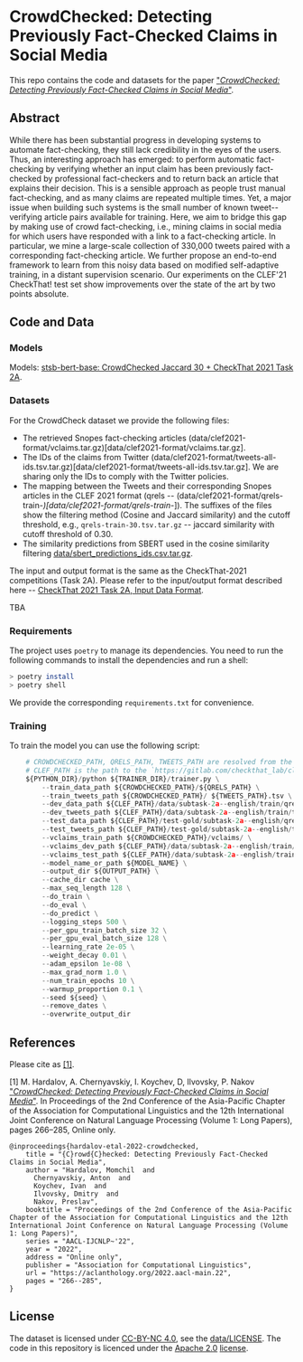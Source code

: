 # CrowdChecked: Detecting Previously Fact-Checked Claims in Social Media

This repo contains the code and datasets for the paper ["*CrowdChecked: Detecting Previously Fact-Checked Claims in Social Media*"](https://aclanthology.org/2022.aacl-main.22/).

## Abstract

While there has been substantial progress in developing systems to automate fact-checking, they still lack credibility in the eyes of the users. 
Thus, an interesting approach has emerged: to perform automatic fact-checking by verifying whether an input claim has been previously fact-checked by professional fact-checkers and 
to return back an article that explains their decision. This is a sensible approach as people trust manual fact-checking, 
and as many claims are repeated multiple times. Yet, a major issue when building such systems is the small number of 
known tweet--verifying article pairs available for training. Here, we aim to bridge this gap by making use of crowd fact-checking, 
i.e., mining claims in social media for which users have responded with a link to a fact-checking article. 
In particular, we mine a large-scale collection of 330,000 tweets paired with a corresponding fact-checking article. We further 
propose an end-to-end framework to learn from this noisy data based on modified self-adaptive training, in a distant supervision scenario. 
Our experiments on the CLEF'21 CheckThat! test set show improvements over the state of the art by two points absolute. 

## Code and Data

### Models

Models: [stsb-bert-base: CrowdChecked Jaccard 30 + CheckThat 2021 Task 2A](https://huggingface.co/mhardalov/crowdchecked-claim-detect-jac30-stsb).

### Datasets

For the CrowdCheck dataset we provide the following files:

* The retrieved Snopes fact-checking articles (data/clef2021-format/vclaims.tar.gz)[data/clef2021-format/vclaims.tar.gz]. 
* The IDs of the claims from Twitter (data/clef2021-format/tweets-all-ids.tsv.tar.gz)[data/clef2021-format/tweets-all-ids.tsv.tar.gz]. We are sharing only the IDs to comply with the Twitter policies.
* The mapping between the Tweets and their corresponding Snopes articles in the CLEF 2021 format (qrels -- (data/clef2021-format/qrels-train-*)[data/clef2021-format/qrels-train-*]). The suffixes of the files show the filtering method (Cosine and Jaccard similarity) and the cutoff threshold, e.g., `qrels-train-30.tsv.tar.gz` -- jaccard similarity with cutoff threshold of 0.30.
* The similarity predictions from SBERT used in the cosine similarity filtering [data/sbert_predictions_ids.csv.tar.gz](data/sbert_predictions_ids.csv.tar.gz). 

The input and output format is the same as the CheckThat-2021 competitions (Task 2A). Please refer to the input/output format described here -- [CheckThat 2021 Task 2A, 
Input Data Format](https://gitlab.com/checkthat_lab/clef2021-checkthat-lab/-/tree/master/task2#input-data-format).

TBA

### Requirements

The project uses `poetry` to manage its dependencies. 
You need to run the following commands to install the dependencies and run a shell:

```bash
> poetry install
> poetry shell
```

We provide the corresponding `requirements.txt` for convenience.

### Training
To train the model you can use the following script:

```python
    # CROWDCHECKED_PATH, QRELS_PATH, TWEETS_PATH are resolved from the ids shared in the `data` folder.
    # CLEF_PATH is the path to the `https://gitlab.com/checkthat_lab/clef2021-checkthat-lab` repo
    ${PYTHON_DIR}/python ${TRAINER_DIR}/trainer.py \
        --train_data_path ${CROWDCHECKED_PATH}/${QRELS_PATH} \
        --train_tweets_path ${CROWDCHECKED_PATH}/ ${TWEETS_PATH}.tsv \
        --dev_data_path ${CLEF_PATH}/data/subtask-2a--english/train/qrels-dev.tsv \
        --dev_tweets_path ${CLEF_PATH}/data/subtask-2a--english/train/tweets-train-dev.tsv \
        --test_data_path ${CLEF_PATH}/test-gold/subtask-2a--english/qrels-test.tsv \
        --test_tweets_path ${CLEF_PATH}/test-gold/subtask-2a--english/tweets-test.tsv \
        --vclaims_train_path ${CROWDCHECKED_PATH}/vclaims/ \
        --vclaims_dev_path ${CLEF_PATH}/data/subtask-2a--english/train/vclaims/ \
        --vclaims_test_path ${CLEF_PATH}/data/subtask-2a--english/train/vclaims/ \
        --model_name_or_path ${MODEL_NAME} \
        --output_dir ${OUTPUT_PATH} \
        --cache_dir cache \
        --max_seq_length 128 \
        --do_train \
        --do_eval \
        --do_predict \
        --logging_steps 500 \
        --per_gpu_train_batch_size 32 \
        --per_gpu_eval_batch_size 128 \
        --learning_rate 2e-05 \
        --weight_decay 0.01 \
        --adam_epsilon 1e-08 \
        --max_grad_norm 1.0 \
        --num_train_epochs 10 \
        --warmup_proportion 0.1 \
        --seed ${seed} \
        --remove_dates \
        --overwrite_output_dir
```

## References

Please cite as [[1]](https://aclanthology.org/2022.aacl-main.22/).

[1] M. Hardalov, A. Chernyavskiy, I. Koychev, D, Ilvovsky, P. Nakov ["*CrowdChecked: Detecting Previously Fact-Checked Claims in Social Media*"](https://aclanthology.org/2022.aacl-main.22/). In Proceedings of the 2nd Conference of the Asia-Pacific Chapter of the Association for Computational Linguistics and the 12th International Joint Conference on Natural Language Processing (Volume 1: Long Papers), pages 266–285, Online only.

```
@inproceedings{hardalov-etal-2022-crowdchecked,
    title = "{C}rowd{C}hecked: Detecting Previously Fact-Checked Claims in Social Media",
    author = "Hardalov, Momchil  and
      Chernyavskiy, Anton  and
      Koychev, Ivan  and
      Ilvovsky, Dmitry  and
      Nakov, Preslav",
    booktitle = "Proceedings of the 2nd Conference of the Asia-Pacific Chapter of the Association for Computational Linguistics and the 12th International Joint Conference on Natural Language Processing (Volume 1: Long Papers)",
    series = "AACL-IJCNLP~'22",
    year = "2022",
    address = "Online only",
    publisher = "Association for Computational Linguistics",
    url = "https://aclanthology.org/2022.aacl-main.22",
    pages = "266--285",
}
```

## License
The dataset is licensed under [CC-BY-NC 4.0](https://creativecommons.org/licenses/by-nc/4.0/legalcode), see the [data/LICENSE](data/LICENSE). 
The code in this repository is licenced under the [Apache 2.0](https://www.apache.org/licenses/LICENSE-2.0) [license](LICENSE).

